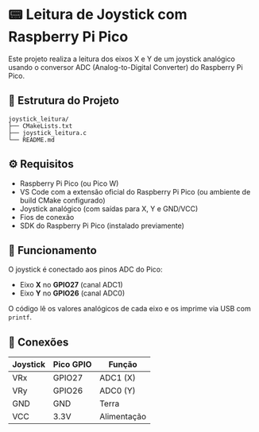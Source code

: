 # 📟 Leitura de Joystick com Raspberry Pi Pico

Este projeto realiza a leitura dos eixos X e Y de um joystick analógico usando o conversor ADC (Analog-to-Digital Converter) do Raspberry Pi Pico.

## 📁 Estrutura do Projeto

```
joystick_leitura/
├── CMakeLists.txt
├── joystick_leitura.c
└── README.md
```

## ⚙️ Requisitos

- Raspberry Pi Pico (ou Pico W)
- VS Code com a extensão oficial do Raspberry Pi Pico (ou ambiente de build CMake configurado)
- Joystick analógico (com saídas para X, Y e GND/VCC)
- Fios de conexão
- SDK do Raspberry Pi Pico (instalado previamente)

## 🧠 Funcionamento

O joystick é conectado aos pinos ADC do Pico:
- Eixo **X** no **GPIO27** (canal ADC1)
- Eixo **Y** no **GPIO26** (canal ADC0)

O código lê os valores analógicos de cada eixo e os imprime via USB com `printf`.

## 🔌 Conexões

| Joystick | Pico GPIO | Função |
|----------|-----------|--------|
| VRx      | GPIO27    | ADC1 (X) |
| VRy      | GPIO26    | ADC0 (Y) |
| GND      | GND       | Terra |
| VCC      | 3.3V      | Alimentação |


